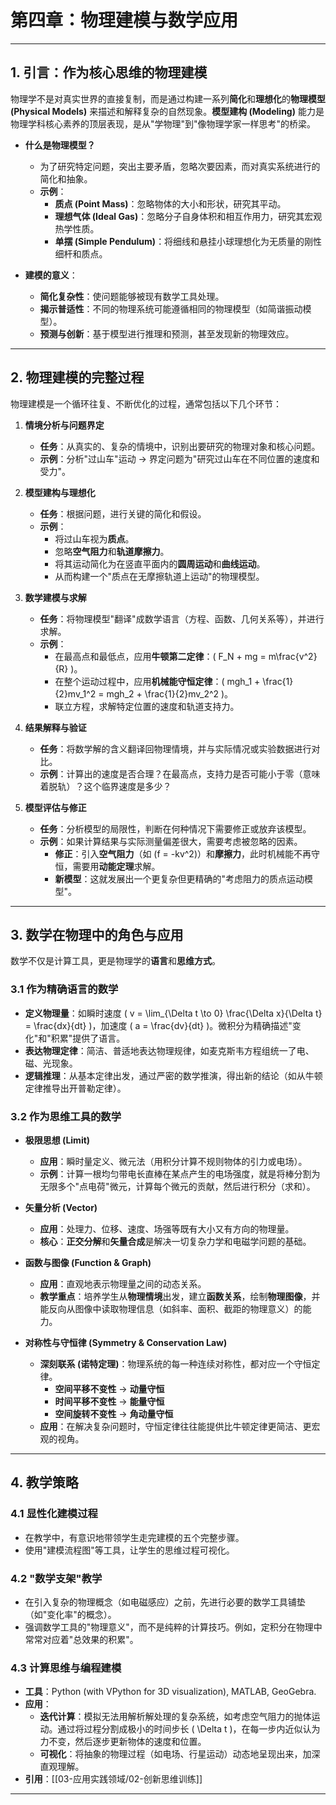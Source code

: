 # 第四章：物理建模与数学应用

---

## 1. 引言：作为核心思维的物理建模

物理学不是对真实世界的直接复制，而是通过构建一系列**简化**和**理想化**的**物理模型 (Physical Models)** 来描述和解释复杂的自然现象。**模型建构 (Modeling)** 能力是物理学科核心素养的顶层表现，是从"学物理"到"像物理学家一样思考"的桥梁。

- **什么是物理模型？**
  - 为了研究特定问题，突出主要矛盾，忽略次要因素，而对真实系统进行的简化和抽象。
  - **示例**：
    - **质点 (Point Mass)**：忽略物体的大小和形状，研究其平动。
    - **理想气体 (Ideal Gas)**：忽略分子自身体积和相互作用力，研究其宏观热学性质。
    - **单摆 (Simple Pendulum)**：将细线和悬挂小球理想化为无质量的刚性细杆和质点。

- **建模的意义**：
  - **简化复杂性**：使问题能够被现有数学工具处理。
  - **揭示普适性**：不同的物理系统可能遵循相同的物理模型（如简谐振动模型）。
  - **预测与创新**：基于模型进行推理和预测，甚至发现新的物理效应。

---

## 2. 物理建模的完整过程

物理建模是一个循环往复、不断优化的过程，通常包括以下几个环节：

1. **情境分析与问题界定**
    - **任务**：从真实的、复杂的情境中，识别出要研究的物理对象和核心问题。
    - **示例**：分析"过山车"运动 -> 界定问题为"研究过山车在不同位置的速度和受力"。

2. **模型建构与理想化**
    - **任务**：根据问题，进行关键的简化和假设。
    - **示例**：
      - 将过山车视为**质点**。
      - 忽略**空气阻力**和**轨道摩擦力**。
      - 将其运动简化为在竖直平面内的**圆周运动**和**曲线运动**。
      - 从而构建一个"质点在无摩擦轨道上运动"的物理模型。

3. **数学建模与求解**
    - **任务**：将物理模型"翻译"成数学语言（方程、函数、几何关系等），并进行求解。
    - **示例**：
      - 在最高点和最低点，应用**牛顿第二定律**：\( F_N + mg = m\frac{v^2}{R} \)。
      - 在整个运动过程中，应用**机械能守恒定律**：\( mgh_1 + \frac{1}{2}mv_1^2 = mgh_2 + \frac{1}{2}mv_2^2 \)。
      - 联立方程，求解特定位置的速度和轨道支持力。

4. **结果解释与验证**
    - **任务**：将数学解的含义翻译回物理情境，并与实际情况或实验数据进行对比。
    - **示例**：计算出的速度是否合理？在最高点，支持力是否可能小于零（意味着脱轨）？这个临界速度是多少？

5. **模型评估与修正**
    - **任务**：分析模型的局限性，判断在何种情况下需要修正或放弃该模型。
    - **示例**：如果计算结果与实际测量偏差很大，需要考虑被忽略的因素。
      - **修正**：引入**空气阻力**（如 \(f = -kv^2\)）和**摩擦力**，此时机械能不再守恒，需要用**动能定理**求解。
      - **新模型**：这就发展出一个更复杂但更精确的"考虑阻力的质点运动模型"。

---

## 3. 数学在物理中的角色与应用

数学不仅是计算工具，更是物理学的**语言**和**思维方式**。

### 3.1 作为精确语言的数学

- **定义物理量**：如瞬时速度 \( v = \lim_{\Delta t \to 0} \frac{\Delta x}{\Delta t} = \frac{dx}{dt} \)，加速度 \( a = \frac{dv}{dt} \)。微积分为精确描述"变化"和"积累"提供了语言。
- **表达物理定律**：简洁、普适地表达物理规律，如麦克斯韦方程组统一了电、磁、光现象。
- **逻辑推理**：从基本定律出发，通过严密的数学推演，得出新的结论（如从牛顿定律推导出开普勒定律）。

### 3.2 作为思维工具的数学

- **极限思想 (Limit)**
  - **应用**：瞬时量定义、微元法（用积分计算不规则物体的引力或电场）。
  - **示例**：计算一根均匀带电长直棒在某点产生的电场强度，就是将棒分割为无限多个"点电荷"微元，计算每个微元的贡献，然后进行积分（求和）。

- **矢量分析 (Vector)**
  - **应用**：处理力、位移、速度、场强等既有大小又有方向的物理量。
  - **核心**：**正交分解**和**矢量合成**是解决一切复杂力学和电磁学问题的基础。

- **函数与图像 (Function & Graph)**
  - **应用**：直观地表示物理量之间的动态关系。
  - **教学重点**：培养学生从**物理情境**出发，建立**函数关系**，绘制**物理图像**，并能反向从图像中读取物理信息（如斜率、面积、截距的物理意义）的能力。

- **对称性与守恒律 (Symmetry & Conservation Law)**
  - **深刻联系 (诺特定理)**：物理系统的每一种连续对称性，都对应一个守恒定律。
    - **空间平移不变性** -> **动量守恒**
    - **时间平移不变性** -> **能量守恒**
    - **空间旋转不变性** -> **角动量守恒**
  - **应用**：在解决复杂问题时，守恒定律往往能提供比牛顿定律更简洁、更宏观的视角。

---

## 4. 教学策略

### 4.1 显性化建模过程

- 在教学中，有意识地带领学生走完建模的五个完整步骤。
- 使用"建模流程图"等工具，让学生的思维过程可视化。

### 4.2 "数学支架"教学

- 在引入复杂的物理概念（如电磁感应）之前，先进行必要的数学工具铺垫（如"变化率"的概念）。
- 强调数学工具的"物理意义"，而不是纯粹的计算技巧。例如，定积分在物理中常常对应着"总效果的积累"。

### 4.3 计算思维与编程建模

- **工具**：Python (with VPython for 3D visualization), MATLAB, GeoGebra.
- **应用**：
  - **迭代计算**：模拟无法用解析解处理的复杂系统，如考虑空气阻力的抛体运动。通过将过程分割成极小的时间步长 \( \Delta t \)，在每一步内近似认为力不变，然后逐步更新物体的速度和位置。
  - **可视化**：将抽象的物理过程（如电场、行星运动）动态地呈现出来，加深直观理解。
- **引用**：[[03-应用实践领域/02-创新思维训练]]

---
